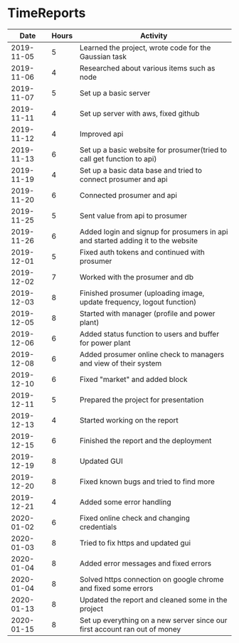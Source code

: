 # TimeReports

| Date  |      Hours      | Activity                                       |
| ----------- | --------- |------------------------------------------------
| 2019-11-05  | 5         | Learned the project, wrote code for the Gaussian task                |
| 2019-11-06  | 4         | Researched about various items such as node                |
| 2019-11-07  | 5         | Set up a basic server                |
| 2019-11-11  | 4         | Set up server with aws, fixed github    		|
| 2019-11-12  | 4         | Improved api   		|
| 2019-11-13  | 6    	  | Set up a basic website for prosumer(tried to call get function to api)  		|
| 2019-11-19  | 4	      | Set up a basic data base and tried to connect prosumer and api  		|
| 2019-11-20  | 6	      | Connected prosumer and api  		|
| 2019-11-25  | 5	      | Sent value from api to prosumer  		|
| 2019-11-26  | 6	      | Added login and signup for prosumers in api and started adding it to the website  |
| 2019-12-01  | 5	      | Fixed auth tokens and continued with prosumer  |
| 2019-12-02  | 7	      | Worked with the prosumer and db  |
| 2019-12-03  | 8	      | Finished prosumer (uploading image, update frequency, logout function)  |
| 2019-12-05  | 8	      | Started with manager (profile and power plant)  |
| 2019-12-06  | 6	      | Added status function to users and buffer for power plant  |
| 2019-12-08  | 6	      | Added prosumer online check to managers and view of their system  |
| 2019-12-10  | 6	      | Fixed "market" and added block  |
| 2019-12-11  | 5	      | Prepared the project for presentation   |
| 2019-12-13  | 4	      | Started working on the report   |
| 2019-12-15  | 6	      | Finished the report and the deployment   |
| 2019-12-19  | 8	      | Updated GUI   |
| 2019-12-20  | 8	      | Fixed known bugs and tried to find more   |
| 2019-12-21  | 4	      | Added some error handling   |
| 2020-01-02  | 6	      | Fixed online check and changing credentials   |
| 2020-01-03  | 8	      | Tried to fix https and updated gui  |
| 2020-01-04  | 8	      | Added error messages and fixed errors   |
| 2020-01-04  | 8	      | Solved https connection on google chrome and fixed some errors   |
| 2020-01-13  | 8	      | Updated the report and cleaned some in the project |
| 2020-01-15  | 8	      | Set up everything on a new server since our first account ran out of money |